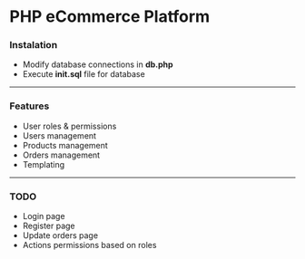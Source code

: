 <h1>PHP eCommerce Platform</h1>

<h3>Instalation</h3>
<ul>
    <li>Modify database connections in <b>db.php</b></li>
    <li>Execute <b>init.sql</b> file for database</li>
</ul>

<hr/>

<h3>Features</h3>
<ul>
    <li>User roles & permissions</li>
    <li>Users management</li>
    <li>Products management</li>
    <li>Orders management</li>
    <li>Templating</li>
</ul>

<hr/>

<h3>TODO</h3>
<ul>
    <li>Login page</li>
    <li>Register page</li>
    <li>Update orders page</li>
    <li>Actions permissions based on roles</li>
</ul>